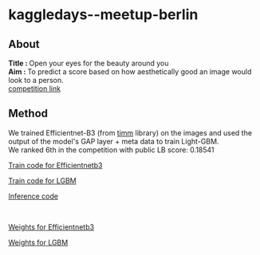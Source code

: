 # kaggledays--meetup-berlin

## About
<b>Title : </b> Open your eyes for the beauty around you
<br>
<b>Aim : </b> To predict a score based on how aesthetically good an image would look to a person.
<br>
[competition link](https://www.kaggle.com/competitions/open-your-eyes-for-the-beauty-around-you/overview)

## Method

We trained Efficientnet-B3 (from [timm](https://github.com/rwightman/pytorch-image-models) library) on the images and used the output of the model's GAP layer + meta data to train Light-GBM. <br>
We ranked 6th in the competition with public LB score: 0.18541

[Train code for Efficientnetb3](b3_training.ipynb)

[Train code for LGBM](lgb_training_b3)

[Inference code](lgb-inf-b3)


</br>


[Weights for Efficientnetb3](https://www.kaggle.com/datasets/darkravager/tf-efficientnet-b3-ns)

[Weights for LGBM](https://www.kaggle.com/datasets/sakshamaggarwal/lgbm-kaggle)




